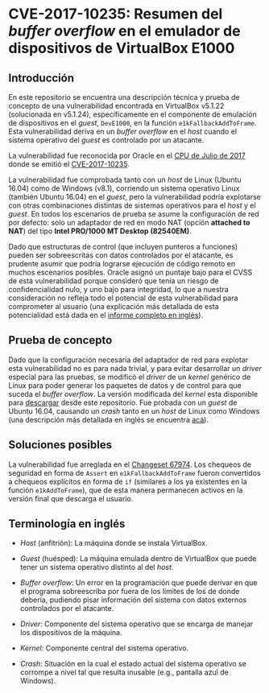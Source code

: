 # CVE-2017-10235: Resumen del *buffer overflow* en el emulador de dispositivos de VirtualBox E1000


## Introducción

En este repositorio se encuentra una descripción técnica y prueba de concepto de una vulnerabilidad encontrada en VirtualBox v5.1.22 (solucionada en v5.1.24), específicamente en el componente de emulación de dispositivos en el *guest*, `DevE1000`, en la función `e1kFallbackAddToFrame`. Esta vulnerabilidad deriva en un *buffer overflow* en el *host* cuando el sistema operativo del *guest* es controlado por un atacante.

La vulnerabilidad fue reconocida por Oracle en el [CPU de Julio de 2017](http://www.oracle.com/technetwork/security-advisory/cpujul2017-3236622.html#AppendixOVIR) donde se emitió el [CVE-2017-10235](https://cve.mitre.org/cgi-bin/cvename.cgi?name=CVE-2017-10235).

La vulnerabilidad fue comprobada tanto con un *host* de Linux (Ubuntu 16.04) como de Windows (v8.1), corriendo un sistema operativo Linux (también Ubuntu 16.04) en el *guest*, pero la vulnerabilidad podría explotarse con otras  combinaciones distintas de sistemas operativos para el *host* y el *guest*. En todos los escenarios de prueba se asume la configuración de red por defecto: solo un adaptador de red en modo NAT (opción **attached to NAT**) del tipo **Intel PRO/1000 MT Desktop (82540EM)**.

Dado que estructuras de control (que incluyen punteros a funciones) pueden ser sobreescritas con datos controlados por el atacante, es prudente asumir que podría lograrse ejecución de código remoto en muchos escenarios posibles. Oracle asignó un puntaje bajo para el CVSS de esta vulnerabilidad porque consideró que tenía un riesgo de confidencialidad nulo, y uno bajo para integridad, lo que a nuestra consideración no refleja todo el potencial de esta vulnerabilidad para comprometer al usuario (una explicación más detallada de esta potencialidad está dada en el [informe completo en inglés](./README.md)).


## Prueba de concepto

Dado que la configuración necesaria del adaptador de red para explotar esta vulnerabilidad no es para nada trivial, y para evitar desarrollar un *driver* especial para las pruebas, se modificó el *driver* de un *kernel* genérico de Linux para poder generar los paquetes de datos y de control para que suceda el *buffer overflow*. La versión modificada del *kernel* esta disponible para [descargar][poc_download] desde este repositorio. Fue probada con un *guest* de Ubuntu 16.04, causando un *crash* tanto en un *host* de Linux como Windows (una descripción más detallada en inglés se encuentra [acá](./poc/)).


## Soluciones posibles

La vulnerabilidad fue arreglada en el [Changeset 67974][Changeset_67974]. Los chequeos de seguridad en forma de `Assert` en `e1kFallbackAddToFrame` fueron convertidos a chequeos explícitos en forma de `if` (similares a los ya existentes en la función `e1kAddToFrame`), que de esta manera permanecen activos en la versión final que descarga el usuario.


## Terminología en inglés

* *Host* (anfitrión): La máquina donde se instala VirtualBox.

* *Guest* (huésped): La máquina emulada dentro de VirtualBox que puede tener un sistema operativo distinto al del *host*.

* *Buffer overflow*: Un error en la programación que puede derivar en que el programa sobreescriba por fuera de los límites de los de donde debería, pudiendo pisar información del sistema con datos externos controlados por el atacante.

* *Driver*: Componente del sistema operativo que se encarga de manejar los dispositivos de la máquina.

* *Kernel*: Componente central del sistema operativo.

* *Crash*: Situación en la cual el estado actual del sistema operativo se corrompe a nivel tal que resulta inusable (e.g., pantalla azul de Windows).

[poc_download]: https://github.com/fundacion-sadosky/vbox_cve_2017_10235/releases/download/v1.0/linux-image-4.8.0-vbox-e1k-buffer-overflow-poc_4.8.0-1_amd64.deb

[Changeset_67974]: https://www.virtualbox.org/changeset/67974/vbox/trunk/src/VBox/Devices/Network/DevE1000.cpp
